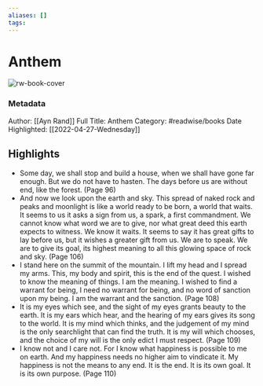 ```yaml
---
aliases: []
tags:
---
```

# Anthem

![rw-book-cover](https://m.media-amazon.com/images/I/612Ha4X8SyL._SY160.jpg)
### Metadata
Author: [[Ayn  Rand]]
Full Title: Anthem
Category: #readwise/books
Date Highlighted: [[2022-04-27-Wednesday]]

## Highlights
- Some day, we shall stop and build a house, when we shall have gone far enough.
  But we do not have to hasten. The days before us are without end, like the forest. (Page 96)
- And now we look upon the earth and sky. This spread of naked rock and peaks and moonlight is like a world ready to be born, a world that waits. It seems to us it asks a sign from us, a spark, a first commandment. We cannot know what word we are to give, nor what great deed this earth expects to witness. We know it waits.
  It seems to say it has great gifts to lay before us, but it wishes a greater gift from us. We are to speak. We are to give its goal, its highest meaning to all this glowing space of rock and sky. (Page 106)
- I stand here on the summit of the mountain. I lift my head and I spread my arms.
  This, my body and spirit, this is the end of the quest. I wished to know the meaning of things. I am the meaning. I wished to find a warrant for being, I need no warrant for being, and no word of sanction upon my being. I am the warrant and the sanction. (Page 108)
- It is my eyes which see, and the sight of my eyes grants beauty to the earth. It is my ears which hear, and the hearing of my ears gives its song to the world. It is my
  mind which thinks, and the judgement of my mind is the only searchlight that can find the truth. It is my will which chooses, and the choice of my will is the only edict I must respect. (Page 109)
- I know not and I care not. 
  For I know what happiness is possible to me on earth. And my happiness needs no higher aim to vindicate it. My happiness is not the means to any end. It is the end. It is its own goal. It is its own purpose. (Page 110)

